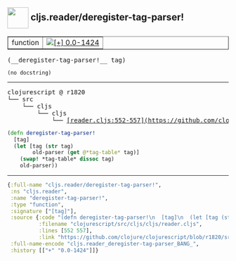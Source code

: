 ## <img width="48px" valign="middle" src="http://i.imgur.com/Hi20huC.png"> cljs.reader/deregister-tag-parser!

 <table border="1">
<tr>
<td>function</td>
<td><a href="https://github.com/cljsinfo/api-refs/tree/0.0-1424"><img valign="middle" alt="[+] 0.0-1424" src="https://img.shields.io/badge/+-0.0--1424-lightgrey.svg"></a> </td>
</tr>
</table>

 <samp>
(__deregister-tag-parser!__ tag)<br>
</samp>

```
(no docstring)
```

---

 <pre>
clojurescript @ r1820
└── src
    └── cljs
        └── cljs
            └── <ins>[reader.cljs:552-557](https://github.com/clojure/clojurescript/blob/r1820/src/cljs/cljs/reader.cljs#L552-L557)</ins>
</pre>

```clj
(defn deregister-tag-parser!
  [tag]
  (let [tag (str tag)
        old-parser (get @*tag-table* tag)]
    (swap! *tag-table* dissoc tag)
    old-parser))
```


---

```clj
{:full-name "cljs.reader/deregister-tag-parser!",
 :ns "cljs.reader",
 :name "deregister-tag-parser!",
 :type "function",
 :signature ["[tag]"],
 :source {:code "(defn deregister-tag-parser!\n  [tag]\n  (let [tag (str tag)\n        old-parser (get @*tag-table* tag)]\n    (swap! *tag-table* dissoc tag)\n    old-parser))",
          :filename "clojurescript/src/cljs/cljs/reader.cljs",
          :lines [552 557],
          :link "https://github.com/clojure/clojurescript/blob/r1820/src/cljs/cljs/reader.cljs#L552-L557"},
 :full-name-encode "cljs.reader_deregister-tag-parser_BANG_",
 :history [["+" "0.0-1424"]]}

```
